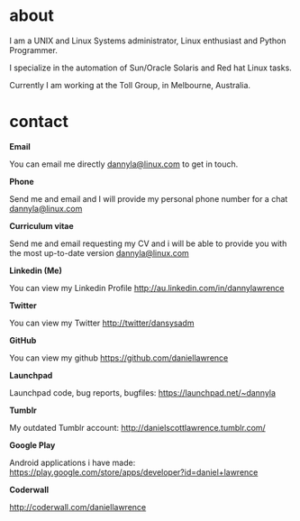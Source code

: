 # about

I am a UNIX and Linux Systems administrator, Linux enthusiast and Python Programmer.

I specialize in the automation of Sun/Oracle Solaris and Red hat Linux tasks.

Currently I am working at the Toll Group, in Melbourne, Australia.

# contact

__Email__

You can email me directly [dannyla@linux.com](mailto://dannyla@dlinux.com/ "Email me!") to get in touch.

__Phone__

Send me and email and I will provide my personal phone number for a chat [dannyla@linux.com](mailto://dannyla@linux.com/ "Email me!") 

__Curriculum vitae__

Send me and email requesting my CV and i will be able to provide you with the most up-to-date version [dannyla@linux.com](mailto://dannyla@linux.com/ "Email me!") 

__Linkedin (Me)__

You can view my Linkedin Profile <http://au.linkedin.com/in/dannylawrence>

__Twitter__

You can view my Twitter <http://twitter/dansysadm>

__GitHub__

You can view my github <https://github.com/daniellawrence>

__Launchpad__

Launchpad code, bug reports, bugfiles: <https://launchpad.net/~dannyla>

__Tumblr__

My outdated Tumblr account: <http://danielscottlawrence.tumblr.com/>

__Google Play__

Android applications i have made: <https://play.google.com/store/apps/developer?id=daniel+lawrence>

__Coderwall__

<http://coderwall.com/daniellawrence>
